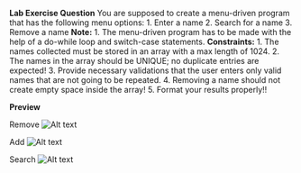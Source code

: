 **Lab Exercise Question**
You are supposed to create a menu-driven program that has the following menu options:
    1. Enter a name
    2. Search for a name
    3. Remove a name
**Note:**
    1. The menu-driven program has to be made with the help of a do-while loop and switch-case statements.
**Constraints:**
    1. The names collected must be stored in an array with a max length of 1024.
    2. The names in the array should be UNIQUE; no duplicate entries are expected!
    3. Provide necessary validations that the user enters only valid names that are not going to be repeated.
    4. Removing a name should not create empty space inside the array!
    5. Format your results properly!!

**Preview**

Remove
<img title="a title" alt="Alt text" src="/assets/Remove.png">

Add
<img title="a title" alt="Alt text" src="/assets/Add.png">

Search
<img title="a title" alt="Alt text" src="/assets/Search.png">